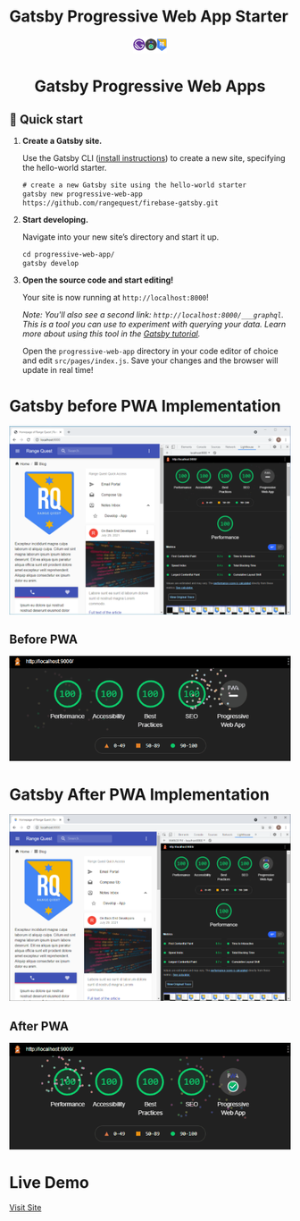 # Gatsby Progressive Web App Starter

<p align="center">
  <a href="https://range.quest">
    <img alt="Gatsby" src="https://raw.githubusercontent.com/rangequest/firebase-gatsby/main/images/gatsby-pwa-banner-github.png" width="60" />
  </a>
</p>
<h1 align="center">
  Gatsby Progressive Web Apps
</h1>

## 🚀 Quick start

1.  **Create a Gatsby site.**

    Use the Gatsby CLI ([install instructions](https://www.gatsbyjs.com/docs/tutorial/part-0/#gatsby-cli)) to create a new site, specifying the hello-world starter.

    ```shell
    # create a new Gatsby site using the hello-world starter
    gatsby new progressive-web-app https://github.com/rangequest/firebase-gatsby.git
    ```

1.  **Start developing.**

    Navigate into your new site’s directory and start it up.

    ```shell
    cd progressive-web-app/
    gatsby develop
    ```

1.  **Open the source code and start editing!**

    Your site is now running at `http://localhost:8000`!

    _Note: You'll also see a second link: _`http://localhost:8000/___graphql`_. This is a tool you can use to experiment with querying your data. Learn more about using this tool in the [Gatsby tutorial](https://www.gatsbyjs.com/tutorial/part-five/#introducing-graphiql)._

    Open the `progressive-web-app` directory in your code editor of choice and edit `src/pages/index.js`. Save your changes and the browser will update in real time!

# Gatsby before PWA Implementation

![Gatsby before PWA Implementation](images/gatsby-before-pwa.png)

## Before PWA

![Gatsby before PWA Implementation](images/before-pwa-implementation.gif)

# Gatsby After PWA Implementation

![Gatsby before PWA Implementation](images/gatsby-after-pwa.png)

## After PWA

![Gatsby before PWA Implementation](images/after-pwa-implementation.gif)

# Live Demo

[Visit Site](https://gatsby-pwa-firebase.web.app)
